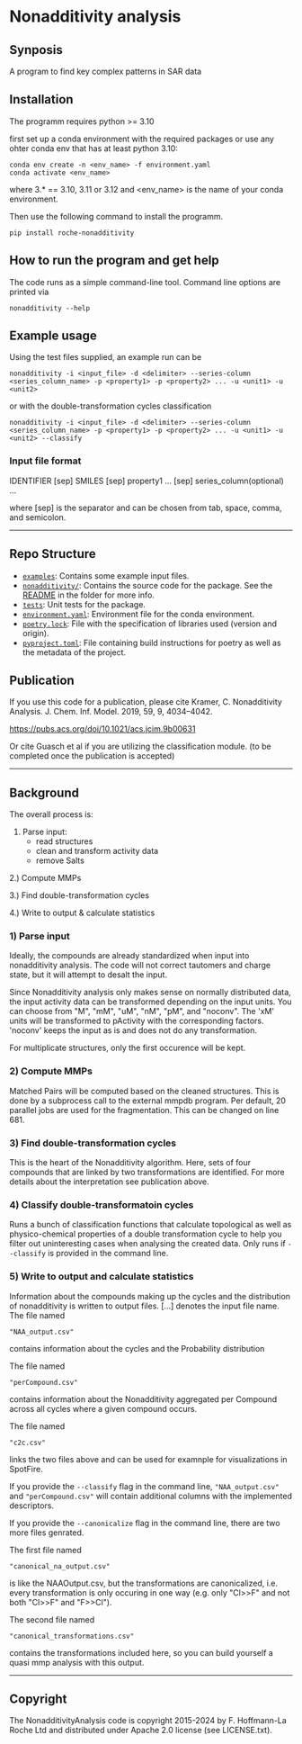 # Nonadditivity analysis

## Synposis

A program to find key complex patterns in SAR data

## Installation

The programm requires python >= 3.10

first set up a conda environment with the required packages or use any ohter conda env that has at least python 3.10:

```shell
conda env create -n <env_name> -f environment.yaml
conda activate <env_name>
```

where 3.* == 3.10, 3.11 or 3.12 and <env_name> is the name of your conda environment.


Then use the following command to install the programm.

```shell
pip install roche-nonadditivity
```

## How to run the program and get help

The code runs as a simple command-line tool. Command line options are printed via

```shell
nonadditivity --help
```

## Example usage

Using the test files supplied, an example run can be

```shell
nonadditivity -i <input_file> -d <delimiter> --series-column <series_column_name> -p <property1> -p <property2> ... -u <unit1> -u <unit2>
```
or with the double-transformation cycles classification

```shell
nonadditivity -i <input_file> -d <delimiter> --series-column <series_column_name> -p <property1> -p <property2> ... -u <unit1> -u <unit2> --classify
```

### Input file format

IDENTIFIER [sep] SMILES [sep] property1 ... [sep] series_column(optional)
...

where [sep] is the separator and can be chosen from tab, space, comma, and
semicolon.

------------------

## Repo Structure

- [`examples`](example/): Contains some example input files.
- [`nonadditivity/`](nonadditivity/): Contains the source code for the package. See the [README](nonadditivity/README.md) in the folder for more info.
- [`tests`](tests/): Unit tests for the package.
- [`environment.yaml`](environment.yaml): Environment file for the conda environment.
- [`poetry.lock`](poetry.lock): File with the specification of libraries used (version and origin).
- [`pyproject.toml`](pyproject.toml): File containing build instructions for poetry as well as the metadata of the project.

## Publication

If you use this code for a publication, please cite
Kramer, C. Nonadditivity Analysis. J. Chem. Inf. Model. 2019, 59, 9, 4034–4042.

<https://pubs.acs.org/doi/10.1021/acs.jcim.9b00631>

Or cite Guasch et al if you are utilizing the classification module. (to be completed once the publication is accepted)

------------------

## Background

The overall process is:

  1) Parse input:
     - read structures
     - clean and transform activity data
     - remove Salts

  2.) Compute MMPs

  3.) Find double-transformation cycles

  4.) Write to output & calculate statistics

### 1) Parse input

Ideally, the compounds are already standardized when input into nonadditivity
analysis. The code will not correct tautomers and charge state, but it will
attempt to desalt the input.

Since Nonadditivity analysis only makes sense on normally distributed data, the
input activity data can be transformed depending on the input units. You can choose
from "M", "mM", "uM", "nM", "pM", and "noconv". The 'xM' units will be transformed
to pActivity with the corresponding factors. 'noconv' keeps the input as is and does
not do any transformation.

For multiplicate structures, only the first occurence will be kept.

### 2) Compute MMPs

Matched Pairs will be computed based on the cleaned structures. This is done by a
subprocess call to the external mmpdb program. Per default, 20 parallel jobs are used
for the fragmentation. This can be changed on line 681.

### 3) Find double-transformation cycles

This is the heart of the Nonadditivity algorithm. Here, sets of four compounds that are
linked by two transformations are identified. For more details about the interpretation
see publication above.

### 4) Classify double-transformatoin cycles

Runs a bunch of classification functions that calculate topological as well as physico-chemical
properties of a double transformation cycle to help you filter out uninteresting cases when
analysing the created data. Only runs if `--classify` is provided in the command line.

### 5) Write to output and calculate statistics

Information about the compounds making up the cycles and the distribution of
nonadditivity is written to output files. [...] denotes the input file name.
The file named

`"NAA_output.csv"`

contains information about the cycles and the Probability distribution

The file named

`"perCompound.csv"`

contains information about the Nonadditivity aggregated per Compound across all cycles
where a given compound occurs.

The file named

`"c2c.csv"`

links the two files above and can be used for examnple for visualizations in SpotFire.

If you provide the `--classify` flag in the command line, `"NAA_output.csv"` and `"perCompound.csv"` will contain additional columns with the implemented descriptors.

If you provide the `--canonicalize` flag in the command line, there are two more files genrated.

The first file named

`"canonical_na_output.csv"`

is like the NAAOutput.csv, but the transformations are canonicalized, i.e. every transformation
is only occuring in one way (e.g. only "Cl>>F" and not both "Cl>>F" and "F>>Cl").

The second file named

`"canonical_transformations.csv"`

contains the transformations included here, so you can build yourself a quasi mmp analysis with this output.

------------------

## Copyright

The NonadditivityAnalysis code is copyright 2015-2024 by F. Hoffmann-La
Roche Ltd and distributed under Apache 2.0 license (see LICENSE.txt).
